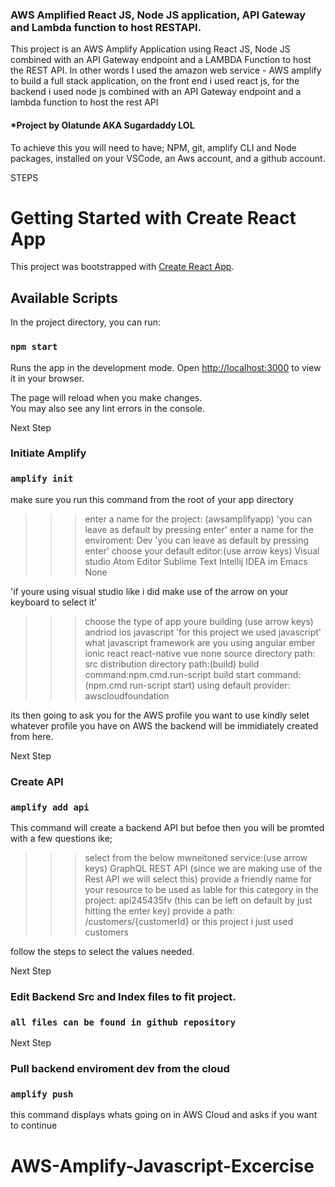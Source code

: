 ### AWS Amplified React JS, Node JS application, API Gateway and Lambda function to host RESTAPI.
This project is an AWS Amplify Application using React JS, Node JS combined with an API Gateway endpoint and a LAMBDA Function to host the REST API. In other words I used the amazon web service - AWS amplify to build a full stack application, on the front end i used react js, for the backend i used node js combined with an API Gateway endpoint and a lambda function to host the rest API

#### ***Project by Olatunde AKA Sugardaddy LOL**

To achieve this you will need to have; NPM, git, amplify CLI and Node packages, installed on your VSCode, an Aws account, and a github account. 

STEPS

# Getting Started with Create React App

This project was bootstrapped with [Create React App](https://github.com/facebook/create-react-app).

## Available Scripts

In the project directory, you can run:

### `npm start`

Runs the app in the development mode.
Open [http://localhost:3000](http://localhost:3000) to view it in your browser.

The page will reload when you make changes.\
You may also see any lint errors in the console.

Next Step 
### Initiate Amplify 
### `amplify init`
make sure you run this command from the root of your app directory
>>> enter a name for the project: (awsamplifyapp) 'you can leave as default by pressing enter'
>>>enter a name for the enviroment: Dev 'you can leave as default by pressing enter'
>>>choose your default editor:(use arrow keys)
>Visual studio
Atom Editor
Sublime Text
Intellij IDEA
im
Emacs
None

'if youre using visual studio like i did make use of the arrow on your keyboard to select it'
>>>choose the type of app youre building (use arrow keys)
andriod
ios
>javascript 'for this project we used javascript'
>>>what javascript framework are you using
angular
ember
ionic
react
react-native
vue
none
>>>source directory path: src
distribution directory path:(build)
build command:npm.cmd.run-script build
start command: (npm.cmd run-script start)
using default provider: awscloudfoundation

its then going to ask you for the AWS profile you want to use kindly selet whatever profile you have on AWS 
the backend will be immidiately created from here.

Next Step 
### Create API
### `amplify add api`
This command will create a backend API but befoe then you will be promted with a few questions ike;
>>>select from the below mwneitoned service:(use arrow keys)
GraphQL
>REST API (since we are making use of the Rest API we will select this)
>>>provide a friendly name for your resource to be used as lable for this category in the project: api245435fv (this can be left on default by just hitting the enter key)
>>>provide a path: /customers/{customerId} or this project i just used customers

follow the steps to select the values needed. 

Next Step 
### Edit Backend Src and Index files to fit project. 
### `all files can be found in github repository`






Next Step 
### Pull backend enviroment dev from the cloud 
### `amplify push`

this command displays whats going on in AWS Cloud 
and asks if you want to continue








# AWS-Amplify-Javascript-Excercise

